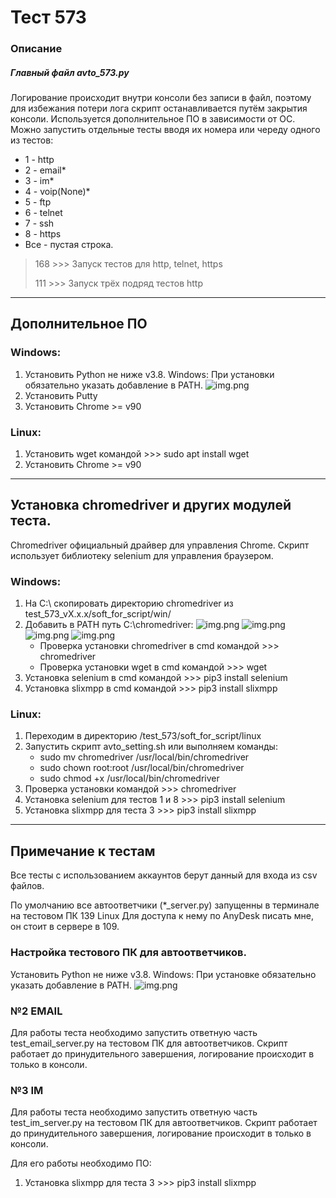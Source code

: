 
# Тест 573
### Описание
##### Главный файл avto_573.py
Логирование происходит внутри консоли без записи в файл, 
поэтому для избежания потери лога скрипт останавливается 
путём закрытия консоли. Используется дополнительное ПО в зависимости от ОС.
Можно запустить отдельные тесты вводя их номера или череду одного из тестов:
- 1 - http
- 2 - email*
- 3 - im*
- 4 - voip(None)*
- 5 - ftp
- 6 - telnet
- 7 - ssh
- 8 - https
- Все - пустая строка.
> 168 >>> Запуск тестов для http, telnet, https
>
> 111 >>> Запуск трёх подряд тестов http

___
## Дополнительное ПО

### Windows:
1. Установить Python не ниже v3.8. Windows: При установки обязательно
   указать добавление в PATH.
   ![img.png](img/img1.png)
2. Установить Putty
3. Установить Chrome >= v90
### Linux:
1. Установить wget командой >>> sudo apt install wget
2. Установить Chrome >= v90
___
## Установка chromedriver и других модулей теста.
Chromedriver официальный драйвер для управления Chrome.
Скрипт использует библиотеку selenium для управления браузером.
### Windows:
1. На C:\ скопировать директорию chromedriver из test_573_vХ.х.х/soft_for_script/win/
2. Добавить в PATH путь C:\chromedriver:
   ![img.png](img/img2.png)
   ![img.png](img/img3.png)
   ![img.png](img/img4.png)
   ![img.png](img/img5.png)
   - Проверка установки chromedriver в cmd командой >>> chromedriver
   - Проверка установки wget в cmd командой >>> wget
4. Установка selenium в cmd командой >>> pip3 install selenium
5. Установка slixmpp в cmd командой >>> pip3 install slixmpp

### Linux:
1. Переходим в директорию /test_573/soft_for_script/linux
2. Запустить скрипт avto_setting.sh или выполняем команды:
   - sudo mv chromedriver /usr/local/bin/chromedriver
   - sudo chown root:root /usr/local/bin/chromedriver
   - sudo chmod +x /usr/local/bin/chromedriver
3. Проверка установки командой >>> chromedriver
4. Установка selenium для тестов 1 и 8 >>> pip3 install selenium
5. Установка slixmpp для теста 3 >>> pip3 install slixmpp
___
## Примечание к тестам
Все тесты с использованием аккаунтов берут данный для входа из csv файлов.

По умолчанию все автоответчики (*_server.py) запущенны в терминале на тестовом ПК 139 Linux
Для доступа к нему по AnyDesk писать мне, он стоит в сервере в 109.


### Настройка тестового ПК для автоответчиков.
Установить Python не ниже v3.8. 
Windows: При установке обязательно указать добавление в PATH.
   ![img.png](img/img1.png)

### №2 EMAIL
Для работы теста необходимо запустить ответную часть test_email_server.py на тестовом ПК для автоответчиков.
Скрипт работает до принудительного завершения, логирование происходит в только в консоли.

### №3 IM
Для работы теста необходимо запустить ответную часть test_im_server.py на тестовом ПК для автоответчиков.
Скрипт работает до принудительного завершения, логирование происходит в только в консоли.

Для его работы необходимо ПО:
1. Установка slixmpp для теста 3 >>> pip3 install slixmpp
